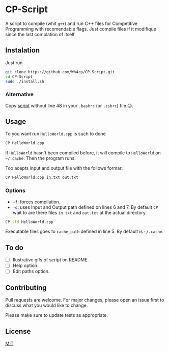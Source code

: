 # CP-Script
A script to compile (whit `g++`) and run C++ files for Competitive Programming with recomendable flags. Just compile files if it modifique since the last complation of itself. 

## Instalation
Just run
```bash
git clone https://github.com/Wh4rp/CP-Script.git
cd CP-Script
sudo ./install.sh
```

### Alternative
Copy [script](CP.sh) without line 48 in your `.bashrc` (or `.zshrc`) file 😉.

## Usage
To you want run `HelloWorld.cpp` is such to done 
```bash
CP HelloWorld.cpp
``` 
If `HelloWorld` hasn't been compiled before, it will compile to `HelloWorld` on `~/.cache`. Then the program runs. 

Too acepts input and output file with the follows formar:
```bash
CP HelloWorld.cpp in.txt out.txt
```

### Options
- `-f`: forces compilation.
- `-d`: uses Input and Output path defined on lines 6 and 7. By default `CP` wait to are there files `in.txt` and `out.txt` at the actual directory.

```bash
CP -fd HelloWorld.cpp
```
Executable files goes to `cache_path` defined in line 5. By default is `~/.cache`.

## To do
- [ ] Ilustrative gifs of script on README.
- [ ] Help option.
- [ ] Edit paths option.

## Contributing
Pull requests are welcome. For major changes, please open an issue first to discuss what you would like to change.

Please make sure to update tests as appropriate.

## License
[MIT](https://choosealicense.com/licenses/mit/)